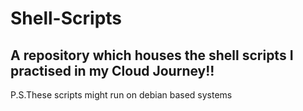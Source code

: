 # Shell-Scripts

## A repository which houses the shell scripts I practised in my Cloud Journey!!

P.S.These scripts might run on debian based systems 
